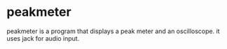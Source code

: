 # peakmeter
peakmeter is a program that displays a peak meter and an oscilloscope. it uses jack for audio input.
